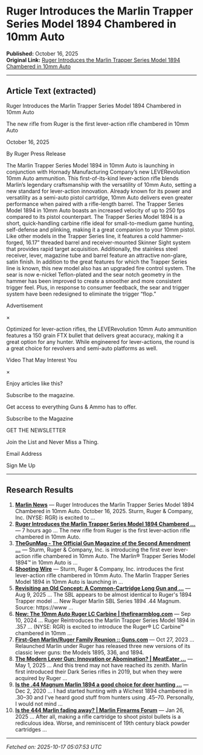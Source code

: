 # Ruger Introduces the Marlin Trapper Series Model 1894 Chambered in 10mm Auto

**Published:** October 16, 2025  
**Original Link:** [Ruger Introduces the Marlin Trapper Series Model 1894 Chambered in 10mm Auto](https://www.gunsandammo.com/editorial/marlin-trapper-1894-10mm/538173)

---

## Article Text (extracted)

Ruger Introduces the Marlin Trapper Series Model 1894 Chambered in 10mm Auto

The new rifle from Ruger is the first lever-action rifle chambered in 10mm Auto

October 16, 2025

By Ruger Press Release

The Marlin Trapper Series 
Model 1894 in 10mm Auto
 is launching in conjunction with 
Hornady
 Manufacturing Company’s 
new LEVERevolution 10mm Auto ammunition.
 This first-of-its-kind lever-action rifle blends Marlin’s legendary craftsmanship with the versatility of 10mm Auto, setting a new standard for lever-action innovation.
Already known for its power and versatility as a semi-auto pistol cartridge, 10mm Auto delivers even greater performance when paired with a rifle-length barrel. The Trapper Series Model 1894 in 10mm Auto boasts an increased velocity of up to 250 fps compared to its pistol counterpart.
The Trapper Series Model 1894 is a short, quick-handling carbine rifle ideal for small-to-medium game hunting, self-defense and plinking, making it a great companion to your 10mm pistol. Like other models in the Trapper Series line, it features a cold hammer-forged, 16.17” threaded barrel and receiver-mounted Skinner Sight system that provides rapid target acquisition. Additionally, the stainless steel receiver, lever, magazine tube and barrel feature an attractive non-glare, satin finish.
In addition to the great features for which the Trapper Series line is known, this new model also has an upgraded fire control system. The sear is now e-nickel Teflon-plated and the sear notch geometry in the hammer has been improved to create a smoother and more consistent trigger feel. Plus, in response to consumer feedback, the sear and trigger system have been redesigned to eliminate the trigger “flop.”  

Advertisement

×

Optimized for lever-action rifles, the LEVERevolution 10mm Auto ammunition features a 150 grain FTX bullet that delivers great accuracy, making it a great option for any hunter. While engineered for lever-actions, the round is a great choice for revolvers and semi-auto platforms as well.

Video That May Interest You

×

Enjoy articles like this?

Subscribe to the magazine.

Get access to everything Guns & Ammo has to offer.

Subscribe to the Magazine

GET THE NEWSLETTER

 Join the List and Never Miss a Thing.

Email Address

Sign Me Up

---

## Research Results

1. **[Marlin News](https://www.marlinfirearms.com/s/news/)** — Ruger Introduces the Marlin Trapper Series Model 1894 Chambered in 10mm Auto. October 16, 2025. Sturm, Ruger & Company, Inc. (NYSE: RGR) is excited to ...
2. **[Ruger Introduces the Marlin Trapper Series Model 1894 Chambered ...](https://www.gunsandammo.com/editorial/marlin-trapper-1894-10mm/538173)** — 7 hours ago ... The new rifle from Ruger is the first lever-action rifle chambered in 10mm Auto.
3. **[TheGunMag - The Official Gun Magazine of the Second Amendment ...](https://www.thegunmag.com/)** — Sturm, Ruger & Company, Inc. is introducing the first ever lever-action rifle chambered in 10mm Auto. The Marlin® Trapper Series Model 1894™ in 10mm Auto is ...
4. **[Shooting Wire](https://www.shootingwire.com/)** — Sturm, Ruger & Company, Inc. introduces the first lever-action rifle chambered in 10mm Auto. The Marlin Trapper Series Model 1894 in 10mm Auto is launching in ...
5. **[Revisiting an Old Concept: A Common-Cartridge Long Gun and ...](https://revolverguy.com/revisiting-an-old-concept-a-common-cartridge-long-gun-and-revolver/)** — Aug 9, 2025 ... The SBL appears to be almost identical to Ruger's 1894 Trapper model ... New Ruger Marlin SBL Series 1894 .44 Magnum. Source: https://www ...
6. **[New: The 10mm Auto Ruger LC Carbine | thefirearmblog.com](https://www.thefirearmblog.com/blog/new-the-10mm-auto-ruger-lc-carbine-44815969)** — Sep 10, 2024 ... Ruger Reintroduces the Marlin Trapper Series Model 1894 in .357 ... (NYSE: RGR) is excited to introduce the Ruger® LC Carbine™ chambered in 10mm ...
7. **[First-Gen Marlin/Ruger Family Reunion :: Guns.com](https://www.guns.com/news/reviews/marlin-ruger-fresh-lever-guns)** — Oct 27, 2023 ... Relaunched Marlin under Ruger has released three new versions of its classic lever guns: the Models 1895, 336, and 1894.
8. **[The Modern Lever Gun: Innovation or Abomination? | MeatEater ...](https://www.themeateater.com/hunt/firearm-hunting/the-modern-lever-gun-innovation-or-abomination)** — May 1, 2025 ... And this trend may not have reached its zenith. Marlin first introduced their Dark Series rifles in 2019, but when they were acquired by Ruger ...
9. **[Is the .44 Magnum Marlin 1894 a good choice for deer hunting ...](https://www.quora.com/Is-the-44-Magnum-Marlin-1894-a-good-choice-for-deer-hunting)** — Dec 2, 2020 ... I had started hunting with a Wichest 1894 chambered in .30–30 and I've heard good stuff from hunters using .45–70. Personally, I would not mind ...
10. **[Is the 444 Marlin fading away? | Marlin Firearms Forum](https://www.marlinowners.com/threads/is-the-444-marlin-fading-away.671940/)** — Jan 26, 2025 ... After all, making a rifle cartridge to shoot pistol bullets is a rediculous idea. Worse, and reminiscent of 19th century black powder cartridges ...

---

*Fetched on: 2025-10-17 05:07:53 UTC*